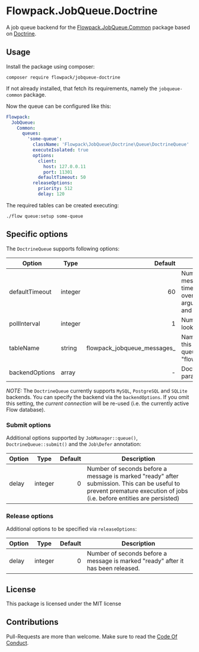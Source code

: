 # Flowpack.JobQueue.Doctrine

A job queue backend for the [Flowpack.JobQueue.Common](https://github.com/Flowpack/jobqueue-common) package based on [Doctrine](http://www.doctrine-project.org/).

## Usage

Install the package using composer:

```
composer require flowpack/jobqueue-doctrine
```

If not already installed, that fetch its requirements, namely the `jobqueue-common` package.

Now the queue can be configured like this:

```yaml
Flowpack:
  JobQueue:
    Common:
      queues:
        'some-queue':
          className: 'Flowpack\JobQueue\Doctrine\Queue\DoctrineQueue'
          executeIsolated: true
          options:
            client:
              host: 127.0.0.11
              port: 11301
            defaultTimeout: 50
          releaseOptions:
            priority: 512
            delay: 120
```

The required tables can be created executing:

```
./flow queue:setup some-queue
```

## Specific options

The `DoctrineQueue` supports following options:

| Option                  | Type    | Default                                 | Description                              |
| ----------------------- |---------| ---------------------------------------:| ---------------------------------------- |
| defaultTimeout          | integer | 60                                      | Number of seconds new messages are waited for before a timeout occurs (This is overridden by a "timeout" argument in the `waitAndTake()` and `waitAndReserve()` methods |
| pollInterval            | integer | 1                                       | Number of seconds between SQL lookups for new messages |
| tableName               | string  | flowpack_jobqueue_messages_<queue-name> | Name of the database table for this queue. By default this is the queue name prefixed with "flowpack_jobqueue_messages_" |
| backendOptions          | array   | -                                       | Doctrine-specific connection params (see [Doctrine reference](http://doctrine-orm.readthedocs.io/projects/doctrine-dbal/en/latest/reference/configuration.html))|

*NOTE:* The `DoctrineQueue` currently supports `MySQL`, `PostgreSQL` and `SQLite` backends. You can specify the backend via the `backendOptions`. If you omit this setting, the *current connection* will be re-used (i.e. the currently active Flow database).

### Submit options

Additional options supported by `JobManager::queue()`, `DoctrineQueue::submit()` and the `Job\Defer` annotation:

| Option                  | Type    | Default          | Description                              |
| ----------------------- |---------| ----------------:| ---------------------------------------- |
| delay                   | integer | 0                | Number of seconds before a message is marked "ready" after submission. This can be useful to prevent premature execution of jobs (i.e. before entities are persisted) |

### Release options

Additional options to be specified via `releaseOptions`: 

| Option                  | Type    | Default          | Description                              |
| ----------------------- |---------| ----------------:| ---------------------------------------- |
| delay                   | integer | 0                | Number of seconds before a message is marked "ready" after it has been released. |

## License

This package is licensed under the MIT license

## Contributions

Pull-Requests are more than welcome. Make sure to read the [Code Of Conduct](CodeOfConduct.rst).